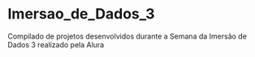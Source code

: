 # Imersao_de_Dados_3
Compilado de projetos desenvolvidos durante a Semana da Imersão de Dados 3 realizado pela Alura
